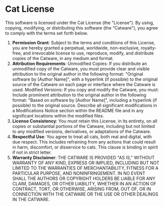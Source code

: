 # Cat License

This software is licensed under the Cat License (the "License"). By using, copying, modifying, or distributing this software (the "Catware"), you agree to comply with the terms set forth below.

1. **Permission Grant**:
Subject to the terms and conditions of this License, you are hereby granted a perpetual, worldwide, non-exclusive, royalty-free, and irrevocable license to use, reproduce, modify, and distribute copies of the Catware, in any medium and format.
3. **Attribution Requirements**:
Unmodified Copies: If you distribute an unmodified copy of the Catware, you must provide clear and visible attribution to the original author in the following format: "Original software by [Author Name]", with a hyperlink (if possible) to the original source of the Catware on each page or interface where the Catware is used.
Modified Versions: If you copy and modify the Catware, you must:
Include prominent attribution to the original author in the following format: "Based on software by [Author Name]", including a hyperlink (if possible) to the original source.
Describe all significant modifications in a Modifications Notice section within the README file and in any significant locations within the modified files.
4. **License Consistency**:
You must retain this License, in its entirety, on all copies or substantial portions of the Catware, including but not limited to any modified versions, derivatives, or adaptations of the Catware.
5. **Respectful Use**:
You agree to treat all cats, both real and digital, with due respect. This includes refraining from any actions that could result in harm, discomfort, or disservice to cats. This clause is binding in spirit if not in strict letter.
6. **Warranty Disclaimer**:
THE CATWARE IS PROVIDED "AS IS," WITHOUT WARRANTY OF ANY KIND, EXPRESS OR IMPLIED, INCLUDING BUT NOT LIMITED TO THE WARRANTIES OF MERCHANTABILITY, FITNESS FOR A PARTICULAR PURPOSE, AND NONINFRINGEMENT. IN NO EVENT SHALL THE AUTHORS OR COPYRIGHT HOLDERS BE LIABLE FOR ANY CLAIM, DAMAGES, OR OTHER LIABILITY, WHETHER IN AN ACTION OF CONTRACT, TORT, OR OTHERWISE, ARISING FROM, OUT OF, OR IN CONNECTION WITH THE CATWARE OR THE USE OR OTHER DEALINGS IN THE CATWARE.
